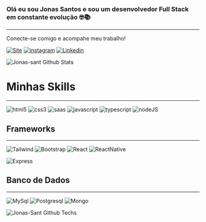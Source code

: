 ### Olá eu sou Jonas Santos e sou um desenvolvedor Full Stack em constante evolução 🤓📚
****
Conecte-se comigo e acompahe meu trabalho!

[![Site](https://img.shields.io/website?label=codedevs.com&style=for-the-badge&url=https://sujeitoprogramador.com/)](http://www.codedevs.com.br)
[![instagram](https://img.shields.io/badge/Instagram-E4405F?style=for-the-badge&logo=instagram&logoColor=white)](https://www.instagram.com/santosdev21/)
[![Linkedin](https://img.shields.io/badge/LinkedIn-0077B5?style=for-the-badge&logo=linkedin&logoColor=white)](https://www.linkedin.com/in/jonas-santos97/)

![Jonas-sant Github Stats](https://github-readme-stats.vercel.app/api?username=Jonas-sant&theme=blue-green)

# Minhas Skills
****
![html5](https://img.shields.io/badge/HTML5-E34F26?style=for-the-badge&logo=html5&logoColor=white)
![css3](https://img.shields.io/badge/CSS3-1572B6?style=for-the-badge&logo=css3&logoColor=white)
![saas](https://img.shields.io/badge/Sass-CC6699?style=for-the-badge&logo=sass&logoColor=white)
![javascript](https://img.shields.io/badge/JavaScript-F7DF1E?style=for-the-badge&logo=javascript&logoColor=black)
![typescript](https://img.shields.io/badge/TypeScript-007ACC?style=for-the-badge&logo=typescript&logoColor=white)
![nodeJS](https://img.shields.io/badge/Node.js-43853D?style=for-the-badge&logo=node.js&logoColor=white)
## Frameworks
****
![Tailwind](https://img.shields.io/badge/Tailwind_CSS-38B2AC?style=for-the-badge&logo=tailwind-css&logoColor=white)
![Bootstrap](https://img.shields.io/badge/Bootstrap-563D7C?style=for-the-badge&logo=bootstrap&logoColor=white)
![React](https://img.shields.io/badge/React-20232A?style=for-the-badge&logo=react&logoColor=61DAFB)
![ReactNative](https://img.shields.io/badge/React_Native-20232A?style=for-the-badge&logo=react&logoColor=61DAFB)

![Express](https://img.shields.io/badge/Express.js-404D59?style=for-the-badge)

## Banco de Dados
****
![MySql](https://img.shields.io/badge/MySQL-00000F?style=for-the-badge&logo=mysql&logoColor=white)
![Postgresql](https://img.shields.io/badge/PostgreSQL-316192?style=for-the-badge&logo=postgresql&logoColor=white)
![Mongo](https://img.shields.io/badge/MongoDB-4EA94B?style=for-the-badge&logo=mongodb&logoColor=white)



![Jonas-Sant Github Techs](https://github-readme-stats.vercel.app/api/top-langs/?username=Jonas-sant&theme=blue-green)
